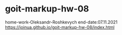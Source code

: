 # goit-markup-hw-08

home-work-Oleksandr-Roshkevych end-date:07.11.2021
https://joinua.github.io/goit-markup-hw-08/index.html
